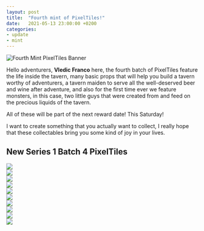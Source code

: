 ```yaml
---
layout: post
title:  "Fourth mint of PixelTiles!"
date:   2021-05-13 23:00:00 +0200
categories: 
- update
- mint
---
```


![Fourth Mint PixelTiles Banner](/assets/mints-banners/m4-banner.png)

Hello adventurers, **Vledic Franco** here, the fourth batch of PixelTiles feature the life inside the tavern, many basic props that will help you build a tavern worthy of adventurers, a tavern maiden to serve all the well-deserved beer and wine after adventure, and also for the first time ever we feature monsters, in this case, two little guys that were created from and feed on the precious liquids of the tavern.

All of these will be part of the next reward date! This Saturday!

I want to create something that you actually want to collect, I really hope that these collectables bring you some kind of joy in your lives.

## New Series 1 Batch 4 PixelTiles

<div class="pixeltile-row">
    <div class="pixeltile-column">
        <a class="pixeltile-element" href="https://pool.pm/f4988f549728dc76b58d7677849443caf6e5385dc67e6c25f6aa901e.PixelTile31"><img src="/s1/PixelTile31.png"/></a>
    </div>
    <div class="pixeltile-column">
        <a class="pixeltile-element" href="https://pool.pm/f4988f549728dc76b58d7677849443caf6e5385dc67e6c25f6aa901e.PixelTile32"><img src="/s1/PixelTile32.png"/></a>
    </div>
    <div class="pixeltile-column">
        <a class="pixeltile-element" href="https://pool.pm/f4988f549728dc76b58d7677849443caf6e5385dc67e6c25f6aa901e.PixelTile33"><img src="/s1/PixelTile33.png"/></a>
    </div>
    <div class="pixeltile-column">
        <a class="pixeltile-element" href="https://pool.pm/f4988f549728dc76b58d7677849443caf6e5385dc67e6c25f6aa901e.PixelTile34"><img src="/s1/PixelTile34.png"/></a>
    </div>
    <div class="pixeltile-column">
        <a class="pixeltile-element" href="https://pool.pm/f4988f549728dc76b58d7677849443caf6e5385dc67e6c25f6aa901e.PixelTile35"><img src="/s1/PixelTile35.png"/></a>
    </div>
    <div class="pixeltile-column">
        <a class="pixeltile-element" href="https://pool.pm/f4988f549728dc76b58d7677849443caf6e5385dc67e6c25f6aa901e.PixelTile36"><img src="/s1/PixelTile36.png"/></a>
    </div>
    <div class="pixeltile-column">
        <a class="pixeltile-element" href="https://pool.pm/f4988f549728dc76b58d7677849443caf6e5385dc67e6c25f6aa901e.PixelTile37"><img src="/s1/PixelTile37.png"/></a>
    </div>
    <div class="pixeltile-column">
        <a class="pixeltile-element" href="https://pool.pm/f4988f549728dc76b58d7677849443caf6e5385dc67e6c25f6aa901e.PixelTile38"><img src="/s1/PixelTile38.png"/></a>
    </div>
    <div class="pixeltile-column">
        <a class="pixeltile-element" href="https://pool.pm/f4988f549728dc76b58d7677849443caf6e5385dc67e6c25f6aa901e.PixelTile39"><img src="/s1/PixelTile39.png"/></a>
    </div>
    <div class="pixeltile-column">
        <a class="pixeltile-element" href="https://pool.pm/f4988f549728dc76b58d7677849443caf6e5385dc67e6c25f6aa901e.PixelTile40"><img src="/s1/PixelTile40.png"/></a>
    </div>
</div>
